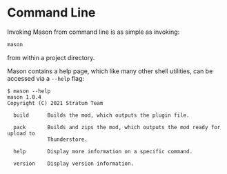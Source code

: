 # Command Line

Invoking Mason from command line is as simple as invoking:

```bash
mason
```

from within a project directory.

Mason contains a help page, which like many other shell utilities, can be accessed via a `--help` flag:

```text
$ mason --help
mason 1.0.4
Copyright (C) 2021 Stratum Team

  build      Builds the mod, which outputs the plugin file.

  pack       Builds and zips the mod, which outputs the mod ready for upload to
             Thunderstore.

  help       Display more information on a specific command.

  version    Display version information.
```
